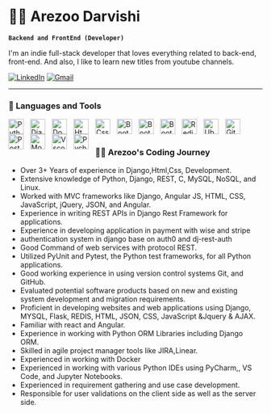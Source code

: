 # 🏄‍♂️ Arezoo Darvishi

**`Backend and FrontEnd (Developer)`**

I'm an indie full-stack developer that loves everything related to back-end, front-end. And also, I like to learn new titles from youtube channels.


   <p align="left">
      <a href="https://www.linkedin.com/in/arezoo-darvishi/">
         <img alt="LinkedIn" title="LinkedIn" src="https://camo.githubusercontent.com/fe562683ed01ad959d42830b6c538d1a11bb958d97e3221450453c0f6e2c4f1f/68747470733a2f2f696d672e736869656c64732e696f2f62616467652f6c696e6b6564696e2d626c75653f267374796c653d666f722d7468652d6261646765266c6f676f3d6c696e6b6564696e266c6f676f436f6c6f723d7768697465"></a> 
 <a href="mailto:arezoo.darvish6969@gmail.com">
         <img alt="Gmail" src="https://camo.githubusercontent.com/21b25ef238b1c76efe45cfd5b97e79bbfe2fbc00de2b9fc3890b4432f6a783e0/68747470733a2f2f696d672e736869656c64732e696f2f62616467652f476d61696c2d7265643f7374796c653d666f722d7468652d6261646765266c6f676f3d676d61696c266c6f676f436f6c6f723d7768697465" data-canonical-src="https://img.shields.io/badge/Gmail-red?style=for-the-badge&amp;logo=gmail&amp;logoColor=white" style="max-width: 100%;"></a>
   </p>

---

### 🧰 Languages and Tools

<img align="left" alt="Python" width="30px" style="padding-right:10px;"  src="https://cdn.jsdelivr.net/gh/devicons/devicon/icons/python/python-original.svg" />
<img align="left" alt="Django" width="30px" style="padding-right:10px;" src="https://cdn.jsdelivr.net/gh/devicons/devicon/icons/django/django-plain.svg" />
<img align="left" alt="Docker" width="30px" style="padding-right:10px;" src="https://cdn.jsdelivr.net/gh/devicons/devicon/icons/docker/docker-original.svg" />
<img align="left" alt="Html5" width="30px" style="padding-right:10px;" src="https://cdn.jsdelivr.net/gh/devicons/devicon/icons/html5/html5-original-wordmark.svg" />
<img align="left" alt="Css" width="30px" style="padding-right:10px;" src="https://cdn.jsdelivr.net/gh/devicons/devicon/icons/css3/css3-original-wordmark.svg" />
<img align="left" alt="Bootstrap" width="30px" style="padding-right:10px;" src="https://cdn.jsdelivr.net/gh/devicons/devicon/icons/bootstrap/bootstrap-original.svg" />
<img align="left" alt="Bootstrap" width="30px" style="padding-right:10px;" src="https://cdn.jsdelivr.net/gh/devicons/devicon/icons/javascript/javascript-original.svg" />
<img align="left" alt="Bootstrap" width="30px" style="padding-right:10px;"  src="https://cdn.jsdelivr.net/gh/devicons/devicon/icons/react/react-original.svg" />
<img align="left" alt="Redis" width="30px" style="padding-right:10px;"  src="https://cdn.jsdelivr.net/gh/devicons/devicon/icons/redis/redis-original.svg" />
<img align="left" alt="Ubuntu" width="30px" style="padding-right:10px;" src="https://cdn.jsdelivr.net/gh/devicons/devicon/icons/ubuntu/ubuntu-plain.svg" />
<img align="left" alt="Git" width="30px" style="padding-right:10px;" src="https://cdn.jsdelivr.net/gh/devicons/devicon/icons/git/git-original.svg" />
<img align="left" alt="Postgresql" width="30px" style="padding-right:10px;" src="https://cdn.jsdelivr.net/gh/devicons/devicon/icons/postgresql/postgresql-original.svg" />
<img align="left" alt="Mongodb" width="30px" style="padding-right:10px;" src="<img src="https://cdn.jsdelivr.net/gh/devicons/devicon/icons/mongodb/mongodb-original.svg" />
<img align="left" alt="Vscode" width="30px" style="padding-right:10px;" src="https://cdn.jsdelivr.net/gh/devicons/devicon/icons/vscode/vscode-original.svg" />
<img align="left" alt="Pycharm" width="30px" style="padding-right:10px;" src="https://cdn.jsdelivr.net/gh/devicons/devicon/icons/pycharm/pycharm-original.svg" />
<br />

#

<summary><h3>👨‍💻 Arezoo's Coding Journey</h3></summary>
<ul>
   <li>Over 3+ Years of experience in Django,Html,Css, Development.</li>
   <li>Extensive knowledge of Python, Django, REST, C, MySQL, NoSQL, and Linux.</li>
   <li>Worked with MVC frameworks like Django, Angular JS, HTML, CSS, JavaScript, jQuery, JSON, and Angular. </li>
   <li>Experience in writing REST APIs in Django Rest Framework for applications.</li>
   <li>Experience in developing application in payment with wise and stripe</li>
   <li>authentication system in django base on auth0 and dj-rest-auth</li>
   <li>Good Command of web services with protocol REST. </li>
   <li>Utilized PyUnit and Pytest, the Python test frameworks, for all Python applications. </li>
   <li>Good working experience in using version control systems Git, and GitHub.</li>
   <li>Evaluated potential software products based on new and existing system development and migration 
   requirements.</li>
   <li>Proficient in developing websites and web applications using Django, MYSQL, Flask, REDIS, HTML, 
 JSON, CSS, JavaScript &Jquery & AJAX. </li>
   <li>Familiar with react and Angular.</li>
   <li>Experience in working with Python ORM Libraries including Django ORM. </li>
   <li>Skilled in agile project manager tools like JIRA,Linear.</li>
   <li>Experienced in working with Docker</li>
   <li>Experienced in working with various Python IDEs using PyCharm,, VS Code, and Jupyter Notebooks.</li>
   <li>Experienced in requirement gathering and use case development.</li>
   <li>Responsible for user validations on the client side as well as the server side.</li>
</ul>
